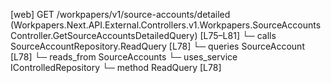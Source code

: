 [web] GET /workpapers/v1/source-accounts/detailed  (Workpapers.Next.API.External.Controllers.v1.Workpapers.SourceAccountsController.GetSourceAccountsDetailedQuery)  [L75–L81]
  └─ calls SourceAccountRepository.ReadQuery [L78]
  └─ queries SourceAccount [L78]
    └─ reads_from SourceAccounts
  └─ uses_service IControlledRepository<SourceAccount>
    └─ method ReadQuery [L78]

